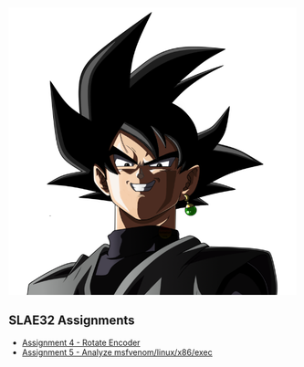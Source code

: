 ![](/BOKU.PNG)

## SLAE32 Assignments
+ [Assignment 4 - Rotate Encoder](/Assignment_4/rotate_Encoder.md)
+ [Assignment 5 - Analyze msfvenom/linux/x86/exec](/Assignment_5/1_exec_nc.md)

